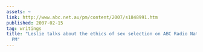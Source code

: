 ```yaml
---
assets: ~
link: http://www.abc.net.au/pm/content/2007/s1848991.htm
published: 2007-02-15
tag: writings
title: "Leslie talks about the ethics of sex selection on ABC Radio Nationalâ\x80\x99s
  PM"
---
```

